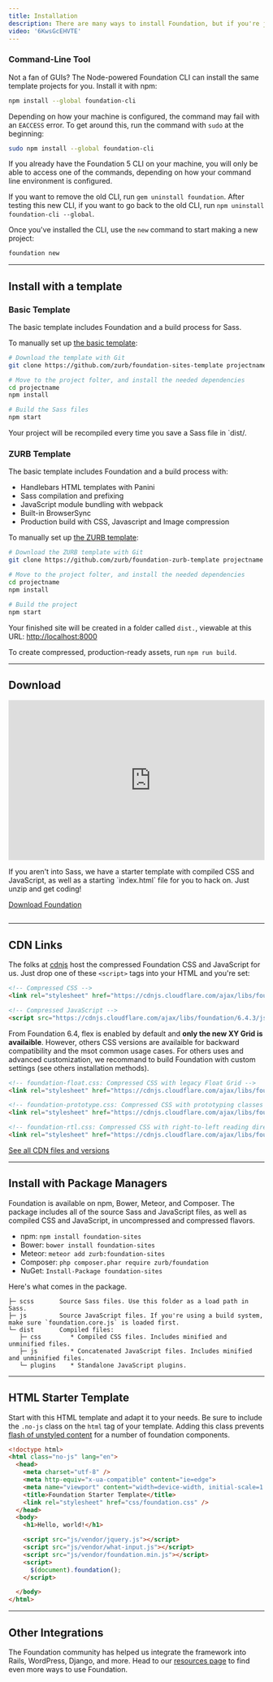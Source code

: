 ```yaml
---
title: Installation
description: There are many ways to install Foundation, but if you're just getting started, we have a few suggestions.
video: '6KwsGcEHVTE'
---
```


### Command-Line Tool

Not a fan of GUIs? The Node-powered Foundation CLI can install the same template projects for you. Install it with npm:

```bash
npm install --global foundation-cli
```

Depending on how your machine is configured, the command may fail with an `EACCESS` error. To get around this, run the command with `sudo` at the beginning:

```bash
sudo npm install --global foundation-cli
```

<div class="callout alert">
  <p>If you already have the Foundation 5 CLI on your machine, you will only be able to access one of the commands, depending on how your command line environment is configured.</p>

  <p>If you want to remove the old CLI, run <code>gem uninstall foundation</code>. After testing this new CLI, if you want to go back to the old CLI, run <code>npm uninstall foundation-cli --global</code>.</p>
</div>

Once you've installed the CLI, use the `new` command to start making a new project:

```bash
foundation new
```

---

## Install with a template

### Basic Template

The basic template includes Foundation and a build process for Sass.

To manually set up [the basic template](https://github.com/zurb/foundation-sites-template):

```bash
# Download the template with Git
git clone https://github.com/zurb/foundation-sites-template projectname

# Move to the project folter, and install the needed dependencies
cd projectname
npm install

# Build the Sass files
npm start
```

Your project will be recompiled every time you save a Sass file in `dist/.


### ZURB Template

The basic template includes Foundation and a build process with:
* Handlebars HTML templates with Panini
* Sass compilation and prefixing
* JavaScript module bundling with webpack
* Built-in BrowserSync
* Production build with CSS, Javascript and Image compression

To manually set up [the ZURB template](https://github.com/zurb/foundation-zurb-template):

```bash
# Download the ZURB template with Git
git clone https://github.com/zurb/foundation-zurb-template projectname

# Move to the project folter, and install the needed dependencies
cd projectname
npm install

# Build the project
npm start
```

Your finished site will be created in a folder called `dist.`, viewable at this URL: [http://localhost:8000](http://localhost:8000)

To create compressed, production-ready assets, run `npm run build`.

---


## Download

<div class="row">
  <div class="column small-6">
    <div class="responsive-embed widescreen mb1">
      <iframe width="560" height="315" src="https://www.youtube.com/embed/lFrpnk0Oo_8" frameborder="0" allowfullscreen></iframe>
      <a id="docs-mobile-video-link" class="docs-mobile-video" target="_blank" href="https://youtu.be/lFrpnk0Oo_8"></a>
    </div>
  </div>

  <div class="column small-6">
    <p>
      If you aren't into Sass, we have a starter template with compiled CSS and JavaScript, as well as a starting `index.html` file for you to hack on. Just unzip and get coding!
    </p>
    <p class="text-center">
      <a href="http://foundation.zurb.com/sites/download" class="button">Download Foundation</a>
    </p>
  </div>
</div>

---

## CDN Links

The folks at [cdnjs](https://cdnjs.com) host the compressed Foundation CSS and JavaScript for us. Just drop one of these `<script>` tags into your HTML and you're set:

```html
<!-- Compressed CSS -->
<link rel="stylesheet" href="https://cdnjs.cloudflare.com/ajax/libs/foundation/6.4.3/css/foundation.min.css" integrity="sha256-itWEYdFWzZPBG78bJOOiQIn06QCgN/F0wMDcC4nOhxY=" crossorigin="anonymous" />

<!-- Compressed JavaScript -->
<script src="https://cdnjs.cloudflare.com/ajax/libs/foundation/6.4.3/js/foundation.min.js" integrity="sha256-Nd2xznOkrE9HkrAMi4xWy/hXkQraXioBg9iYsBrcFrs=" crossorigin="anonymous"></script>
```

From Foundation 6.4, flex is enabled by default and **only the new XY Grid is availaible**. However, others CSS versions are availaible for backward compatibility and the msot common usage cases. For others uses and advanced customization, we recommand to build Foundation with custom settings (see others installation methods).

```html
<!-- foundation-float.css: Compressed CSS with legacy Float Grid -->
<link rel="stylesheet" href="https://cdnjs.cloudflare.com/ajax/libs/foundation/6.4.3/css/foundation-float.css" integrity="sha256-+8r1EkvIoWpxT8CKbSw/rCQWttnazW9mLPg6xT+/2EM=" crossorigin="anonymous" />

<!-- foundation-prototype.css: Compressed CSS with prototyping classes -->
<link rel="stylesheet" href="https://cdnjs.cloudflare.com/ajax/libs/foundation/6.4.3/css/foundation-prototype.css" integrity="sha256-IHU5CkoOGpVMODA9ql3Lz609uhGwwFlLNSpAMoOY2us=" crossorigin="anonymous" />

<!-- foundation-rtl.css: Compressed CSS with right-to-left reading direction -->
<link rel="stylesheet" href="https://cdnjs.cloudflare.com/ajax/libs/foundation/6.4.3/css/foundation-rtl.min.css" integrity="sha256-Az+E7JXW71Srarkum5QPTdnobddg2GqI1i8+nMusgLk=" crossorigin="anonymous" />
```

<div class="text-center">
  <a href="https://cdnjs.com/libraries/foundation" class="button" target="_blank">See all CDN files and versions</a>
</div>

---

## Install with Package Managers

Foundation is available on npm, Bower, Meteor, and Composer. The package includes all of the source Sass and JavaScript files, as well as compiled CSS and JavaScript, in uncompressed and compressed flavors.

- npm: `npm install foundation-sites`
- Bower: `bower install foundation-sites`
- Meteor: `meteor add zurb:foundation-sites`
- Composer: `php composer.phar require zurb/foundation`
- NuGet: `Install-Package foundation-sites`

Here's what comes in the package.

```
├─ scss       Source Sass files. Use this folder as a load path in Sass.
├─ js         Source JavaScript files. If you're using a build system, make sure `foundation.core.js` is loaded first.
└─ dist       Compiled files:
   ├─ css        * Compiled CSS files. Includes minified and unminified files.
   ├─ js         * Concatenated JavaScript files. Includes minified and unminified files.
   └─ plugins    * Standalone JavaScript plugins.
```

---

## HTML Starter Template
Start with this HTML template and adapt it to your needs. Be sure to include the `.no-js` class on the `html` tag of your template.  Adding this class prevents [flash of unstyled content](https://en.wikipedia.org/wiki/Flash_of_unstyled_content) for a number of foundation components.

```html
<!doctype html>
<html class="no-js" lang="en">
  <head>
    <meta charset="utf-8" />
    <meta http-equiv="x-ua-compatible" content="ie=edge">
    <meta name="viewport" content="width=device-width, initial-scale=1.0" />
    <title>Foundation Starter Template</title>
    <link rel="stylesheet" href="css/foundation.css" />
  </head>
  <body>
    <h1>Hello, world!</h1>

    <script src="js/vendor/jquery.js"></script>
    <script src="js/vendor/what-input.js"></script>
    <script src="js/vendor/foundation.min.js"></script>
    <script>
      $(document).foundation();
    </script>

  </body>
</html>

```

---

## Other Integrations

The Foundation community has helped us integrate the framework into Rails, WordPress, Django, and more. Head to our [resources page](http://foundation.zurb.com/sites/resources) to find even more ways to use Foundation.

